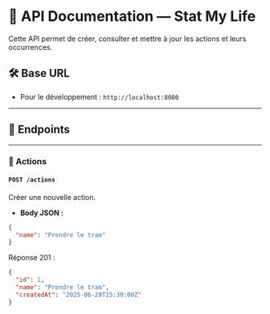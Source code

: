 # 📑 API Documentation — Stat My Life

Cette API permet de créer, consulter et mettre à jour les actions et leurs occurrences.

## 🛠️ Base URL

- Pour le développement : `http://localhost:8080`

---

## 🔗 Endpoints

---

### 📌 Actions

#### `POST /actions`
Créer une nouvelle action.

- **Body JSON :**
```json
{
  "name": "Prendre le tram"
}
```
Réponse 201 :
```json
{
  "id": 1,
  "name": "Prendre le tram",
  "createdAt": "2025-06-29T15:30:00Z"
}
```
